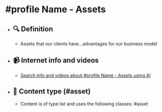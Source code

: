 # #profile Name - Assets
- ## 🔍 Definition
  - Assets that our clients have...advantages for our business model
- ## 📹 Internet info and videos
  - [Search info and videos about #profile Name - Assets using AI](https://www.perplexity.ai/search?q=videos+about+Assets:+Assets+that+our+clients+have+...+advantages+for+our+business+model
)
- ## 📰 Content type (#asset)
  - Content is of type list and uses the following classes: #asset

